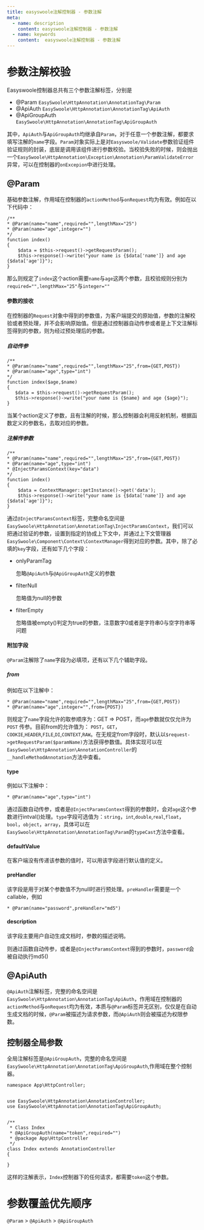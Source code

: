 ```yaml
---
title: easyswoole注解控制器 - 参数注解
meta:
  - name: description
    content: easyswoole注解控制器 - 参数注解
  - name: keywords
    content:  easyswoole注解控制器 - 参数注解
---
```

# 参数注解校验
Easyswoole控制器总共有三个参数注解标签，分别是
- @Param ```EasySwoole\HttpAnnotation\AnnotationTag\Param```
- @ApiAuth ```EasySwoole\HttpAnnotation\AnnotationTag\ApiAuth```
- @ApiGroupAuth ```EasySwoole\HttpAnnotation\AnnotationTag\ApiGroupAuth```

其中，```ApiAuth```与```ApiGroupAuth```均继承自```Param```，对于任意一个参数注解，都要求填写注解的```name```字段。```Param```对象实际上是对```Easyswoole/Validate```参数验证组件验证规则的封装，底层是调用该组件进行参数校验。当校验失败的时候，则会抛出一个```EasySwoole\HttpAnnotation\Exception\Annotation\ParamValidateError```异常，可以在控制器的```onExcepion```中进行处理。

## @Param
基础参数注解，作用域在控制器的```actionMethod```与```onRequest```均为有效。例如在以下代码中：
```
/**
* @Param(name="name",required="",lengthMax="25")
* @Param(name="age",integer="")
*/
function index()
{
    $data = $this->request()->getRequestParam();
    $this->response()->write("your name is {$data['name']} and age {$data['age']}");
}
```
那么则规定了```index```这个action需要```name```与```age```这两个参数，且校验规则分别为```required="",lengthMax="25"```与```integer=""```

#### 参数的接收
在控制器的```Request```对象中得到的参数值，为客户端提交的原始值，参数的注解校验或者预处理，并不会影响原始值。但是通过控制器自动传参或者是上下文注解标签得到的参数，则为经过预处理后的参数。

##### 自动传参
```
/**
* @Param(name="name",required="",lengthMax="25",from={GET,POST})
* @Param(name="age",type="int")
*/
function index($age,$name)
{
   $data = $this->request()->getRequestParam();
   $this->response()->write("your name is {$name} and age {$age}");
}
```
当某个action定义了参数，且有注解的时候，那么控制器会利用反射机制，根据函数定义的参数名，去取对应的参数。
##### 注解传参数
```
/**
* @Param(name="name",required="",lengthMax="25",from={GET,POST})
* @Param(name="age",type="int")
* @InjectParamsContext(key="data")
*/
function index()
{
    $data = ContextManager::getInstance()->get('data');
    $this->response()->write("your name is {$data['name']} and age {$data['age']}");
}
```
通过```@InjectParamsContext```标签，完整命名空间是```EasySwoole\HttpAnnotation\AnnotationTag\InjectParamsContext```，我们可以把通过验证的参数，设置到指定的协成上下文中，并通过上下文管理器```EasySwoole\Component\Context\ContextManager```得到对应的参数。其中，除了必填的```key```字段，还有如下几个字段：
- onlyParamTag

    忽略```@ApiAuth```与```@ApiGroupAuth```定义的参数
- filterNull
    
    忽略值为null的参数
- filterEmpty
    
    忽略值被empty()判定为true的参数，注意数字0或者是字符串0与空字符串等问题
    
#### 附加字段
```@Param```注解除了```name```字段为必填项，还有以下几个辅助字段。
##### from
例如在以下注解中：
```
* @Param(name="name",required="",lengthMax="25",from={GET,POST})
* @Param(name="age",integer="",from={POST})
```
则规定了```name```字段允许的取参顺序为：GET => POST，而```age```参数就仅仅允许为 `POST` 传参。目前from的允许值为：
```POST```，```GET```，```COOKIE```,```HEADER```,```FILE```,```DI```,```CONTEXT```,```RAW```。在无规定from字段时，默认以```$request->getRequestParam($paramName)```方法获得参数值。具体实现可以在```EasySwoole\HttpAnnotation\AnnotationController```的```__handleMethodAnnotation```方法中查看。

#### type
例如以下注解中：
```
* @Param(name="age",type="int")
```
通过函数自动传参，或者是```@InjectParamsContext```得到的参数时，会对```age```这个参数进行intval()处理。```type```字段可选值为：```string```，```int```,```double```,```real```,```float```，```bool```，```object```，```array```，具体可以在```EasySwoole\HttpAnnotation\AnnotationTag\Param```的```typeCast```方法中查看。

#### defaultValue
在客户端没有传递该参数的值时，可以用该字段进行默认值的定义。

#### preHandler
该字段是用于对某个参数值不为null时进行预处理。```preHandler```需要是一个callable，例如
```
* @Param(name="password",preHandler="md5")
```
#### description
该字段主要用户自动生成文档时，参数的描述说明。

则通过函数自动传参，或者是```@InjectParamsContext```得到的参数时，```password```会被自动执行md5()


## @ApiAuth
```@ApiAuth```注解标签，完整的命名空间是```EasySwoole\HttpAnnotation\AnnotationTag\ApiAuth```，作用域在控制器的```actionMethod```与```onRequest```均为有效，本质与```@Param```标签并无区别，仅仅是在自动生成文档的时候，```@Param```被描述为请求参数，而```@ApiAuth```则会被描述为权限参数。


## 控制器全局参数
全局注解标签是```@ApiGroupAuth```，完整的命名空间是```EasySwoole\HttpAnnotation\AnnotationTag\ApiGroupAuth```,作用域在整个控制器。
```
namespace App\HttpController;


use EasySwoole\HttpAnnotation\AnnotationController;
use EasySwoole\HttpAnnotation\AnnotationTag\ApiGroupAuth;


/**
 * Class Index
 * @ApiGroupAuth(name="token",required="")
 * @package App\HttpController
 */
class Index extends AnnotationController
{
   
}
```

这样的注解表示，```Index```控制器下的任何请求，都需要```token```这个参数。


# 参数覆盖优先顺序
```@Param``` > ```@ApiAuth``` > ```@ApiGroupAuth```
